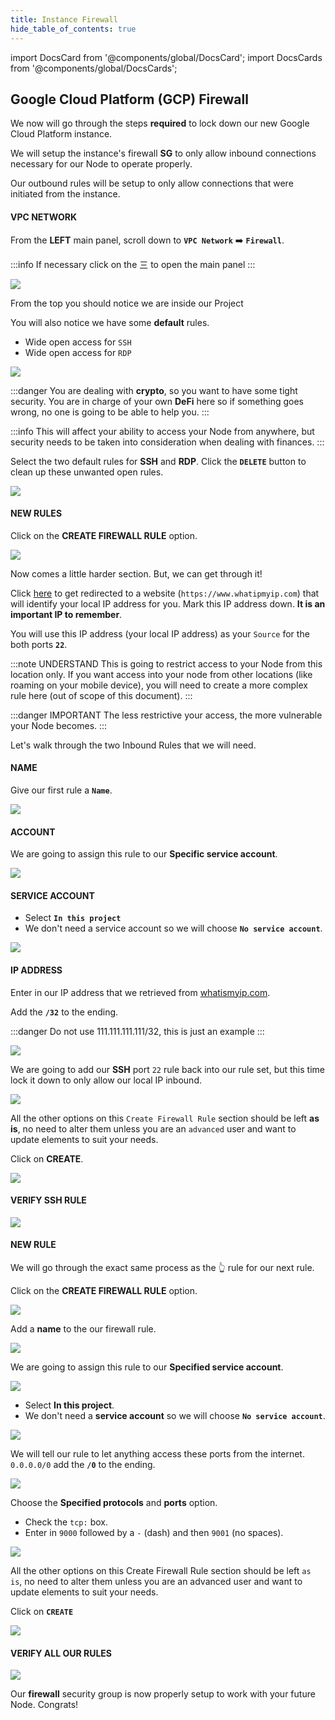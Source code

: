 ```yaml
---
title: Instance Firewall
hide_table_of_contents: true
---
```


import DocsCard from '@components/global/DocsCard';
import DocsCards from '@components/global/DocsCards';

<head>
  <title>Google Cloud Platform GCP Firewall</title>
  <meta
    name="description"
    content="Add Security Group to Google Cloud Platform (GCP) instance."
  />
  <style>{`
    :root {
      --doc-item-container-width: 60rem;
    }
  `}
  </style>
</head>

## Google Cloud Platform (GCP) Firewall 

We now will go through the steps **required** to lock down our new Google Cloud Platform instance.

We will setup the instance's firewall **SG** to only allow inbound connections necessary for our Node to operate properly.

Our outbound rules will be setup to only allow connections that were initiated from the instance.

#### VPC NETWORK

From the **LEFT** main panel, scroll down to **`VPC Network`** ➡️ **`Firewall`**.

:::info
If necessary click on the 三 to open the main panel
:::

![](/img/validator_nodes/node-gcp-sg1.png)

From the top you should notice we are inside our Project

You will also notice we have some **default** rules.

- Wide open access for `SSH`
- Wide open access for `RDP`

![](/img/validator_nodes/node-gcp-sg2.png)


:::danger
You are dealing with **crypto**, so you want to have some tight security. You are in charge of your own **DeFi** here so if something goes wrong, no one is going to be able to help you.
:::

:::info 
This will affect your ability to access your Node from anywhere, but security needs to be taken into consideration when dealing with finances.
:::

Select the two default rules for **SSH** and **RDP**. Click the **`DELETE`** button to clean up these unwanted open rules.

![](/img/validator_nodes/node-gcp-sg3.png)

#### NEW RULES

Click on the **CREATE FIREWALL RULE** option.

![](/img/validator_nodes/node-gcp-sg4.png)

Now comes a little harder section. But, we can get through it!

Click [here](https://www.whatismyip.com) to get redirected to a website (`https://www.whatipmyip.com`) that will identify your local IP address for you.  Mark this IP address down.  **It is an important IP to remember**.

You will use this IP address (your local IP address) as your `Source` for the both ports **`22`**.

:::note UNDERSTAND
This is going to restrict access to your Node from this location only. If you want access into your node from other locations (like roaming on your mobile device), you will need to create a more complex rule here (out of scope of this document). 
:::

:::danger IMPORTANT
The less restrictive your access, the more vulnerable your Node becomes.
:::


Let's walk through the two Inbound Rules that we will need.

#### NAME

Give our first rule a **`Name`**.

![](/img/validator_nodes/node-gcp-sg5.png)

#### ACCOUNT

We are going to assign this rule to our **Specific service account**.

![](/img/validator_nodes/node-gcp-sg6.png)

#### SERVICE ACCOUNT
- Select **`In this project`**
- We don't need a service account so we will choose **`No service account`**.

![](/img/validator_nodes/node-gcp-sg7.png)

#### IP ADDRESS

Enter in our IP address that we retrieved from [whatismyip.com](https://www.whatismyip.com).

Add the **`/32`** to the ending.

:::danger
Do not use 111.111.111.111/32, this is just an example
:::

![](/img/validator_nodes/node-gcp-sg8.png)

We are going to add our **SSH** port `22` rule back into our rule set, but this time lock it down to only allow our local IP inbound.

![](/img/validator_nodes/node-gcp-sg9.png)

All the other options on this `Create Firewall Rule` section should be left **as is**, no need to alter them unless you are an `advanced` user and want to update elements to suit your needs.

Click on **CREATE**.

![](/img/validator_nodes/node-gcp-sg10.png)


#### VERIFY SSH RULE

![](/img/validator_nodes/node-gcp-sg11.png)

#### NEW RULE

We will go through the exact same process as the 👆 rule for our next rule.

Click on the **CREATE FIREWALL RULE** option.

![](/img/validator_nodes/node-gcp-sg12.png)

Add a **name** to the our firewall rule.

![](/img/validator_nodes/node-gcp-sg13.png)

We are going to assign this rule to our **Specified service account**.

![](/img/validator_nodes/node-gcp-sg14.png)

- Select **In this project**.
- We don't need a **service account** so we will choose **`No service account`**.

![](/img/validator_nodes/node-gcp-sg15.png)

We will tell our rule to let anything access these ports from the internet. `0.0.0.0/0` add the **`/0`** to the ending.

![](/img/validator_nodes/node-gcp-sg16.png)

Choose the **Specified protocols** and **ports** option.

- Check the `tcp:` box.
- Enter in `9000` followed by a `-` (dash) and then `9001` (no spaces).

![](/img/validator_nodes/node-gcp-sg17.png)

All the other options on this Create Firewall Rule section should be left `as is`, no need to alter them unless you are an advanced user and want to update elements to suit your needs.

Click on **`CREATE`**

![](/img/validator_nodes/node-gcp-sg18.png)

#### VERIFY ALL OUR RULES

![](/img/validator_nodes/node-gcp-sg19.png)

Our **firewall** security group is now properly setup to work with your future Node.  Congrats!
